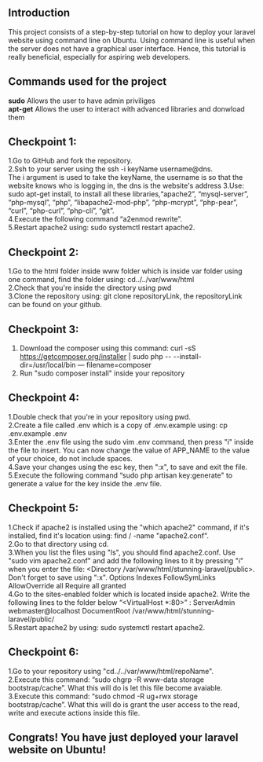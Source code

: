 ## Introduction

This project consists of a step-by-step tutorial on how to deploy your laravel website using command line on Ubuntu. Using command line is useful when the server does not have a graphical user interface. Hence, this tutorial is really beneficial, especially for aspiring web developers.

## Commands used for the project

<b>sudo</b> Allows the user to have admin priviliges <br>
<b>apt-get</b> Allows the user to interact with advanced libraries and donwload them

## Checkpoint 1:
1.Go to GitHub and fork the repository. <br>
2.Ssh to your server using the ssh -i keyName username@dns.<br>
The i argument is used to take the keyName, the username is so that the website knows who is logging in, the dns is the website's address
3.Use: sudo apt-get install, to install all these libraries,“apache2”, “mysql-server”, “php-mysql”, “php”, “libapache2-mod-php”,
“php-mcrypt”, “php-pear”, “curl”, “php-curl”, “php-cli”, “git”.<br>
4.Execute the following command “a2enmod rewrite”.<br>
5.Restart apache2 using: sudo systemctl restart apache2.<br>

## Checkpoint 2:

1.Go to the html folder inside www folder which is inside var folder using one command, find the folder using: cd../../var/www/html<br>
2.Check that you're inside the directory using pwd<br>
3.Clone the repository using: git clone repositoryLink, the repositoryLink can be found on your github.<br>

## Checkpoint 3:

1. Download the composer using this command: curl -sS https://getcomposer.org/installer | sudo php -- --install-dir=/usr/local/bin — filename=composer<br>
2. Run "sudo composer install" inside your repository<br>

## Checkpoint 4:

1.Double check that you're in your repository using pwd.<br>
2.Create a file called .env which is a copy of .env.example using: cp .env.example .env<br>
3.Enter the .env file using the sudo vim .env command, then press "i" inside the file to insert. You can now change the value of APP_NAME to the value of your choice, do not include spaces.<br>
4.Save your changes using the esc key, then ":x", to save and exit the file.<br>
5.Execute the following command “sudo php artisan key:generate" to generate a value for the key inside the .env file.<br>

## Checkpoint 5:

1.Check if apache2 is installed using the "which apache2" command, if it's installed, find it's location using: find / -name "apache2.conf".<br>
2.Go to that directory using cd.<br>
3.When you list the files using "ls", you should find apache2.conf. Use "sudo vim apache2.conf" and add the following lines to it by pressing "i" when you enter the file: <Directory /var/www/html/stunning-laravel/public>. Don't forget to save using ":x".
Options Indexes FollowSymLinks
AllowOverride all
Require all granted
</Directory><br>
4.Go to the sites-enabled folder which is located inside apache2. Write the following lines to the folder below “<VirtualHost *:80>” : 
ServerAdmin webmaster@localhost
DocumentRoot /var/www/html/stunning-laravel/public/<br>
5.Restart apache2 by using: sudo systemctl restart apache2.<br>

## Checkpoint 6:

1.Go to your repository using "cd../../var/www/html/repoName".<br>
2.Execute this command: “sudo chgrp -R www-data storage bootstrap/cache”. What this will do is let this file become avaiable.<br>
3.Execute this command: “sudo chmod -R ug+rwx storage bootstrap/cache”. What this will do is grant the user access to the read, write and execute actions inside this file.<br>


## Congrats! You have just deployed your laravel website on Ubuntu!
